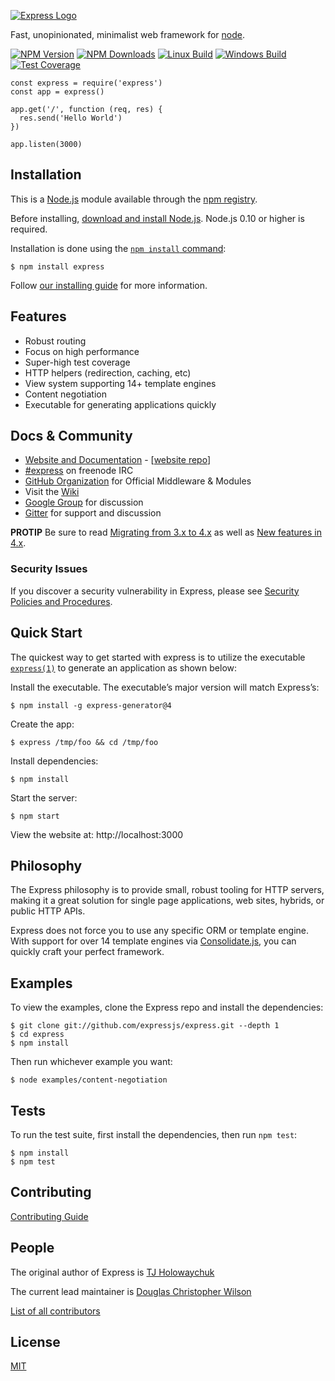[![Express Logo](https://i.cloudup.com/zfY6lL7eFa-3000x3000.png)](http://expressjs.com/)

Fast, unopinionated, minimalist web framework for [node](http://nodejs.org).

[![NPM Version](https://img.shields.io/npm/v/express.svg)](https://npmjs.org/package/express) [![NPM Downloads](https://img.shields.io/npm/dm/express.svg)](https://npmjs.org/package/express) [![Linux Build](https://img.shields.io/travis/expressjs/express/master.svg?label=linux)](https://travis-ci.org/expressjs/express) [![Windows Build](https://img.shields.io/appveyor/ci/dougwilson/express/master.svg?label=windows)](https://ci.appveyor.com/project/dougwilson/express) [![Test Coverage](https://img.shields.io/coveralls/expressjs/express/master.svg)](https://coveralls.io/r/expressjs/express?branch=master)

    const express = require('express')
    const app = express()

    app.get('/', function (req, res) {
      res.send('Hello World')
    })

    app.listen(3000)

Installation
------------

This is a [Node.js](https://nodejs.org/en/) module available through the [npm registry](https://www.npmjs.com/).

Before installing, [download and install Node.js](https://nodejs.org/en/download/). Node.js 0.10 or higher is required.

Installation is done using the [`npm install` command](https://docs.npmjs.com/getting-started/installing-npm-packages-locally):

    $ npm install express

Follow [our installing guide](http://expressjs.com/en/starter/installing.html) for more information.

Features
--------

-   Robust routing
-   Focus on high performance
-   Super-high test coverage
-   HTTP helpers (redirection, caching, etc)
-   View system supporting 14+ template engines
-   Content negotiation
-   Executable for generating applications quickly

Docs & Community
----------------

-   [Website and Documentation](http://expressjs.com/) - \[[website repo](https://github.com/expressjs/expressjs.com)\]
-   [\#express](https://webchat.freenode.net/?channels=express) on freenode IRC
-   [GitHub Organization](https://github.com/expressjs) for Official Middleware & Modules
-   Visit the [Wiki](https://github.com/expressjs/express/wiki)
-   [Google Group](https://groups.google.com/group/express-js) for discussion
-   [Gitter](https://gitter.im/expressjs/express) for support and discussion

**PROTIP** Be sure to read [Migrating from 3.x to 4.x](https://github.com/expressjs/express/wiki/Migrating-from-3.x-to-4.x) as well as [New features in 4.x](https://github.com/expressjs/express/wiki/New-features-in-4.x).

### Security Issues

If you discover a security vulnerability in Express, please see [Security Policies and Procedures](Security.md).

Quick Start
-----------

The quickest way to get started with express is to utilize the executable [`express(1)`](https://github.com/expressjs/generator) to generate an application as shown below:

Install the executable. The executable’s major version will match Express’s:

    $ npm install -g express-generator@4

Create the app:

    $ express /tmp/foo && cd /tmp/foo

Install dependencies:

    $ npm install

Start the server:

    $ npm start

View the website at: http://localhost:3000

Philosophy
----------

The Express philosophy is to provide small, robust tooling for HTTP servers, making it a great solution for single page applications, web sites, hybrids, or public HTTP APIs.

Express does not force you to use any specific ORM or template engine. With support for over 14 template engines via [Consolidate.js](https://github.com/tj/consolidate.js), you can quickly craft your perfect framework.

Examples
--------

To view the examples, clone the Express repo and install the dependencies:

    $ git clone git://github.com/expressjs/express.git --depth 1
    $ cd express
    $ npm install

Then run whichever example you want:

    $ node examples/content-negotiation

Tests
-----

To run the test suite, first install the dependencies, then run `npm test`:

    $ npm install
    $ npm test

Contributing
------------

[Contributing Guide](Contributing.md)

People
------

The original author of Express is [TJ Holowaychuk](https://github.com/tj)

The current lead maintainer is [Douglas Christopher Wilson](https://github.com/dougwilson)

[List of all contributors](https://github.com/expressjs/express/graphs/contributors)

License
-------

[MIT](LICENSE)
